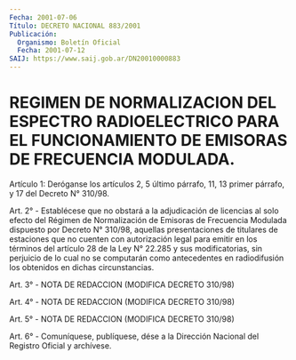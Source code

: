 ```yaml
---
Fecha: 2001-07-06
Título: DECRETO NACIONAL 883/2001
Publicación:
  Organismo: Boletín Oficial
  Fecha: 2001-07-12
SAIJ: https://www.saij.gob.ar/DN20010000883
---
```

# REGIMEN DE NORMALIZACION DEL ESPECTRO RADIOELECTRICO PARA EL FUNCIONAMIENTO DE EMISORAS DE FRECUENCIA MODULADA.

<a id="1"></a>
Artículo 1: Deróganse los artículos 2, 5 último párrafo, 11, 13 primer párrafo, y 17 del Decreto  N°  310/98.

<a id="2"></a>
Art. 2° - Establécese que no obstará a la adjudicación de licencias al  solo  efecto  del  Régimen  de  Normalización  de  Emisoras  de Frecuencia  Modulada  dispuesto  por  Decreto  N° 310/98, aquellas presentaciones  de  titulares  de  estaciones  que  no cuenten  con autorización legal para emitir en los términos del artículo 28  de la  Ley N° 22.285 y sus modificatorias, sin perjuicio de lo cual no se computarán  como  antecedentes en radiodifusión los obtenidos en dichas circunstancias.

<a id="3"></a>
Art. 3° - NOTA DE REDACCION (MODIFICA DECRETO 310/98)

<a id="4"></a>
Art. 4° - NOTA DE REDACCION (MODIFICA DECRETO 310/98)

<a id="5"></a>
Art. 5° - NOTA DE REDACCION (MODIFICA DECRETO 310/98)

<a id="6"></a>
Art. 6° - Comuníquese, publíquese, dése a la Dirección Nacional del Registro Oficial y archívese.